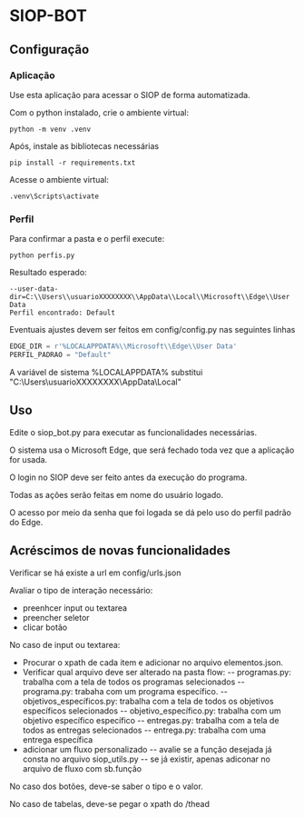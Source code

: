 # SIOP-BOT

## Configuração

### Aplicação
Use esta aplicação para acessar o SIOP de forma automatizada.

Com o python instalado, crie o ambiente virtual:

```shell
python -m venv .venv
```

Após, instale as bibliotecas necessárias

```shell
pip install -r requirements.txt
```

Acesse o ambiente virtual:

```shell
.venv\Scripts\activate
```

### Perfil

Para confirmar a pasta e o perfil execute:
```shell
python perfis.py
```

Resultado esperado:

```shell
--user-data-dir=C:\\Users\\usuarioXXXXXXXX\\AppData\\Local\\Microsoft\\Edge\\User Data
Perfil encontrado: Default
```

Eventuais ajustes devem ser feitos em config/config.py nas seguintes linhas

```python
EDGE_DIR = r'%LOCALAPPDATA%\\Microsoft\\Edge\\User Data'
PERFIL_PADRAO = "Default"
```
A variável de sistema %LOCALAPPDATA% substitui "C:\\Users\\usuarioXXXXXXXX\\AppData\\Local"

## Uso

Edite o siop_bot.py para executar as funcionalidades necessárias.

O sistema usa o Microsoft Edge, que será fechado toda vez que a aplicação for usada.

O login no SIOP deve ser feito antes da execução do programa.

Todas as ações serão feitas em nome do usuário logado.

O acesso por meio da senha que foi logada se dá pelo uso do perfil padrão do Edge. 


## Acréscimos de novas funcionalidades

Verificar se há existe a url em config/urls.json

Avaliar o tipo de interação necessário:
- preenhcer input ou textarea
- preencher seletor
- clicar botão

No caso de input ou textarea:
- Procurar o xpath de cada item e adicionar no arquivo elementos.json.
- Verificar qual arquivo deve ser alterado na pasta flow:
-- programas.py: trabalha com a tela de todos os programas selecionados
-- programa.py: trabaha com um programa específico.
-- objetivos_específicos.py: trabalha com a tela de todos os objetivos específicos selecionados
-- objetivo_específico.py: trabalha com um objetivo específico específico
-- entregas.py: trabalha com a tela de todos as entregas selecionados
-- entrega.py: trabalha com uma entrega específica
- adicionar um fluxo personalizado
-- avalie se a função desejada já consta no arquivo siop_utils.py
-- se já existir, apenas adiconar no arquivo de fluxo com sb.função



No caso dos botões, deve-se saber o tipo e o valor.

No caso de tabelas, deve-se pegar o xpath do /thead
